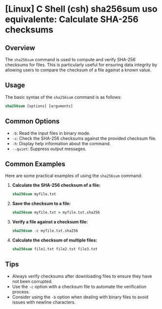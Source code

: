 # [Linux] C Shell (csh) sha256sum uso equivalente: Calculate SHA-256 checksums

## Overview
The `sha256sum` command is used to compute and verify SHA-256 checksums for files. This is particularly useful for ensuring data integrity by allowing users to compare the checksum of a file against a known value.

## Usage
The basic syntax of the `sha256sum` command is as follows:

```csh
sha256sum [options] [arguments]
```

## Common Options
- `-b`: Read the input files in binary mode.
- `-c`: Check the SHA-256 checksums against the provided checksum file.
- `-h`: Display help information about the command.
- `--quiet`: Suppress output messages.

## Common Examples
Here are some practical examples of using the `sha256sum` command:

1. **Calculate the SHA-256 checksum of a file:**
   ```csh
   sha256sum myfile.txt
   ```

2. **Save the checksum to a file:**
   ```csh
   sha256sum myfile.txt > myfile.txt.sha256
   ```

3. **Verify a file against a checksum file:**
   ```csh
   sha256sum -c myfile.txt.sha256
   ```

4. **Calculate the checksum of multiple files:**
   ```csh
   sha256sum file1.txt file2.txt file3.txt
   ```

## Tips
- Always verify checksums after downloading files to ensure they have not been corrupted.
- Use the `-c` option with a checksum file to automate the verification process.
- Consider using the `-b` option when dealing with binary files to avoid issues with newline characters.